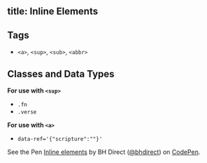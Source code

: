 title: Inline Elements
---

## Tags

* `<a>`, `<sup>`, `<sub>`, `<abbr>`

## Classes and Data Types

**For use with `<sup>`**
* `.fn`
* `.verse`

**For use with `<a>`**
* `data-ref='{"scripture":""}'`

<p data-height="378" data-theme-id="28900" data-slug-hash="878625f11e3848202f0677b394d5efa5" data-default-tab="html,result" data-user="bhdirect" data-embed-version="2" data-pen-title="Inline elements" class="codepen">See the Pen <a href="http://codepen.io/bhdirect/pen/878625f11e3848202f0677b394d5efa5/">Inline elements</a> by BH Direct (<a href="http://codepen.io/bhdirect">@bhdirect</a>) on <a href="http://codepen.io">CodePen</a>.</p>
<script async src="https://production-assets.codepen.io/assets/embed/ei.js"></script>